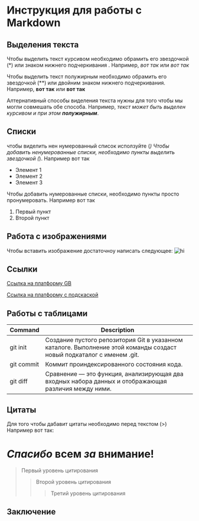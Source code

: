 # Инструкция для работы с Markdown

## Выделения текста

Чтобы выделить текст курсивом необходимо обрамить его звездочкой (*) или знаком нижнего подчеркивания . Например, *вот так* или _вот так_

Чтобы выделить текст полужирным необходимо обрамить его звездочкой (**) или двойним знаком нижнего подчеркивания. Например, **вот так** или __вот так__

Алтернативный способы виделения текста нужны для того чтобы мы могли совмешать обе способа. Например, _текст может быть выделен курсивом и при этом **полужирным**_.

## Списки
чтобы виделить нен нумерованный список исползуйте (*)
Чтобы добавить ненумерованные списки, необходимо пункты выделить звездочкой (*). Например вот так
* Элемент 1
* Элемент 2
* Элемент 3

Чтобы добавить нумерованные списки, необходимо пункты просто пронумеровать. Например вот так
1. Первый пункт
2. Второй пункт

## Работа с изображениями

Чтобы вставить изображение достаточноу написать следующее:
![hi](ava-mult-vk-7.jpg)

## Ссылки
[Ссылка на платформу GB](https://gb.ru/lessons/396614)

[Ссылка на платформу с подскаской](https://gb.ru/lessons/396611 "переход на урок 3")

## Работы с таблицами 
| Command | Description |
| --- | --- |
| git init | Создание пустого репозитория Git в указанном каталоге. Выполнение этой команды создаст новый подкаталог с именем .git.  |
| git commit  | Коммит проиндексированного состояния кода.  |
| git diff    | Сравнение — это функция, анализирующая два входных набора данных и отображающая различия между ними.|

## Цитаты
Для того чтобы дабавит цитаты необходимо перед текстом (>)
Например вот так:

**_Спасибо_ всем _за_ внимание!** 
=======
>Первый уровень цитирования
>>Второй уровень цитирования
>>>Третий уровень цитирования
## Заключение